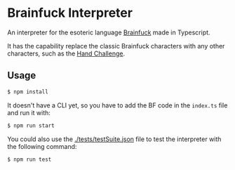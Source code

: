 # Brainfuck Interpreter
An interpreter for the esoteric language [Brainfuck](https://wikipedia.org/wiki/Brainfuck) made in Typescript.

It has the capability replace the classic Brainfuck characters with any other characters, such as the [Hand Challenge](https://github.com/jesus-seijas-sp-challenge).

## Usage
```bash
$ npm install
```

It doesn't have a CLI yet, so you have to add the BF code in the `index.ts` file and run it with:
```bash
$ npm run start
```

You could also use the [./tests/testSuite.json](./tests/testSuite.json) file to test the interpreter with the following command:
```bash
$ npm run test
```
